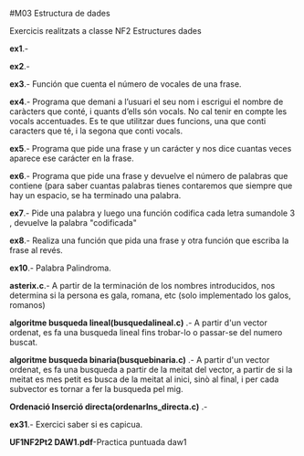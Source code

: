 #M03 Estructura de dades

   Exercicis realitzats a classe NF2 Estructures dades
   
   **ex1**.- 
   
   **ex2**.- 
   
   **ex3**.- Función que cuenta el número de vocales de una frase.
   
   **ex4**.- Programa que demani a l’usuari el seu nom i escrigui el nombre de caràcters que conté, i quants d’ells són vocals. 
 No cal tenir en compte les vocals accentuades. Es te que utilitzar dues funcions, una que conti caracters que té, i la segona que conti vocals.

   **ex5**.- Programa que pide una frase y un carácter y nos dice cuantas veces aparece ese carácter en la frase.
   
   **ex6**.- Programa que pide una frase y devuelve el número de palabras que contiene (para saber cuantas palabras tienes contaremos que siempre que hay un espacio, se ha terminado una palabra.
   
   **ex7**.- Pide una palabra y luego una función codifica cada letra sumandole 3 , devuelve la palabra "codificada"
   
   **ex8**.- Realiza una función que pida una frase y otra función que escriba la frase al revés.
   
   **ex10**.- Palabra Palindroma.
   
   **asterix.c**.- A partir de la terminación de los nombres introducidos, nos determina si la persona es gala, romana, etc (solo implementado los galos, romanos)

  **algoritme busqueda lineal(busquedalineal.c)** .- A partir d'un vector ordenat, es fa una busqueda lineal fins trobar-lo o passar-se del numero buscat.
  
  **algoritme busqueda binaria(busquebinaria.c)** .- A partir d'un vector ordenat, es fa una busqueda a partir de la meitat del vector, a partir de si la meitat es mes petit es busca de la meitat al inici, sinò al final, i per cada subvector es tornar a fer la busqueda pel mig.
  
  **Ordenació Inserció directa(ordenarIns_directa.c)** .- 
  
   **ex31**.- Exercici saber si es capicua.
   
   
   **UF1NF2Pt2 DAW1.pdf**-Practica puntuada daw1
